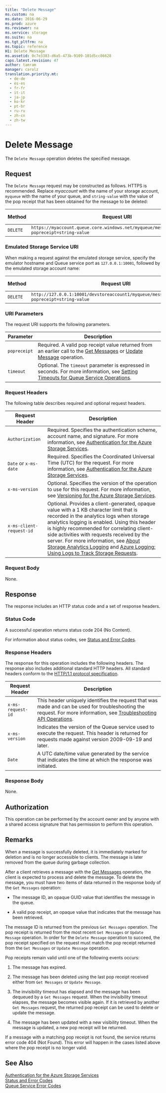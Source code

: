 ```yaml
---
title: "Delete Message"
ms.custom: na
ms.date: 2016-06-29
ms.prod: azure
ms.reviewer: na
ms.service: storage
ms.suite: na
ms.tgt_pltfrm: na
ms.topic: reference
H1: Delete Message
ms.assetid: 0c7e3383-d6a5-473b-9109-101d5cc86628
caps.latest.revision: 47
author: tamram
manager: carolz
translation.priority.mt: 
  - de-de
  - es-es
  - fr-fr
  - it-it
  - ja-jp
  - ko-kr
  - pt-br
  - ru-ru
  - zh-cn
  - zh-tw
---
```

# Delete Message
The `Delete Message` operation deletes the specified message.  
  
## Request  
 The `Delete Message` request may be constructed as follows. HTTPS is recommended. Replace *myaccount* with the name of your storage account, `myqueue` with the name of your queue, and `string-value` with the value of the pop receipt that has been obtained for the message to be deleted:  
  
|Method|Request URI|HTTP Version|  
|------------|-----------------|------------------|  
|`DELETE`|`https://myaccount.queue.core.windows.net/myqueue/messages/messageid?popreceipt=string-value`|HTTP/1.1|  
  
### Emulated Storage Service URI  
 When making a request against the emulated storage service, specify the emulator hostname and Queue service port as `127.0.0.1:10001`, followed by the emulated storage account name:  
  
|Method|Request URI|HTTP Version|  
|------------|-----------------|------------------|  
|`DELETE`|`http://127.0.0.1:10001/devstoreaccount1/myqueue/messages/messageid?popreceipt=string-value`|HTTP/1.1|  
  
### URI Parameters  
 The request URI supports the following parameters.  
  
|Parameter|Description|  
|---------------|-----------------|  
|`popreceipt`|Required. A valid pop receipt value returned from an earlier call to the [Get Messages](Get-Messages.md) or [Update Message](Update-Message.md) operation.|  
|`timeout`|Optional. The `timeout` parameter is expressed in seconds. For more information, see [Setting Timeouts for Queue Service Operations](Setting-Timeouts-for-Queue-Service-Operations.md).|  
  
### Request Headers  
 The following table describes required and optional request headers.  
  
|Request Header|Description|  
|--------------------|-----------------|  
|`Authorization`|Required. Specifies the authentication scheme, account name, and signature. For more information, see [Authentication for the Azure Storage Services](Authentication-for-the-Azure-Storage-Services.md).|  
|`Date` or `x-ms-date`|Required. Specifies the Coordinated Universal Time (UTC) for the request. For more information, see [Authentication for the Azure Storage Services](Authentication-for-the-Azure-Storage-Services.md).|  
|`x-ms-version`|Optional. Specifies the version of the operation to use for this request. For more information, see [Versioning for the Azure Storage Services](Versioning-for-the-Azure-Storage-Services.md).|  
|`x-ms-client-request-id`|Optional. Provides a client-generated, opaque value with a 1 KB character limit that is recorded in the analytics logs when storage analytics logging is enabled. Using this header is highly recommended for correlating client-side activities with requests received by the server. For more information, see [About Storage Analytics Logging](About-Storage-Analytics-Logging.md) and [Azure Logging: Using Logs to Track Storage Requests](http://blogs.msdn.com/b/windowsazurestorage/archive/2011/08/03/windows-azure-storage-logging-using-logs-to-track-storage-requests.aspx).|  
  
### Request Body  
 None.  
  
## Response  
 The response includes an HTTP status code and a set of response headers.  
  
### Status Code  
 A successful operation returns status code 204 (No Content).  
  
 For information about status codes, see [Status and Error Codes](Status-and-Error-Codes2.md).  
  
### Response Headers  
 The response for this operation includes the following headers. The response also includes additional standard HTTP headers. All standard headers conform to the [HTTP/1.1 protocol specification](http://go.microsoft.com/fwlink/?linkid=150478).  
  
|Request Header|Description|  
|--------------------|-----------------|  
|`x-ms-request-id`|This header uniquely identifies the request that was made and can be used for troubleshooting the request. For more information, see [Troubleshooting API Operations](Troubleshooting-API-Operations.md).|  
|`x-ms-version`|Indicates the version of the Queue service used to execute the request. This header is returned for requests made against version 2009-09-19 and later.|  
|`Date`|A UTC date/time value generated by the service that indicates the time at which the response was initiated.|  
  
### Response Body  
 None.  
  
## Authorization  
 This operation can be performed by the account owner and by anyone with a shared access signature that has permission to perform this operation.  
  
## Remarks  
 When a message is successfully deleted, it is immediately marked for deletion and is no longer accessible to clients. The message is later removed from the queue during garbage collection.  
  
 After a client retrieves a message with the [Get Messages](Get-Messages.md) operation, the client is expected to process and delete the message. To delete the message, you must have two items of data returned in the response body of the `Get Messages` operation:  
  
-   The message ID, an opaque GUID value that identifies the message in the queue.  
  
-   A valid pop receipt, an opaque value that indicates that the message has been retrieved.  
  
 The message ID is returned from the previous `Get Messages` operation. The pop receipt is returned from the most recent `Get Messages` or `Update Message` operation. In order for the `Delete Message` operation to succeed, the pop receipt specified on the request must match the pop receipt returned from the `Get Messages` or `Update Message` operation.  
  
 Pop receipts remain valid until one of the following events occurs:  
  
1.  The message has expired.  
  
2.  The message has been deleted using the last pop receipt received either from `Get Messages` or `Update Message`.  
  
3.  The invisibility timeout has elapsed and the message has been dequeued by a `Get Messages` request. When the invisibility timeout elapses, the message becomes visible again. If it is retrieved by another `Get Messages` request, the returned pop receipt can be used to delete or update the message.  
  
4.  The message has been updated with a new visibility timeout. When the message is updated, a new pop receipt will be returned.  
  
 If a message with a matching pop receipt is not found, the service returns error code 404 (Not Found). This error will happen in the cases listed above where the pop receipt is no longer valid.  
  
## See Also  
 [Authentication for the Azure Storage Services](Authentication-for-the-Azure-Storage-Services.md)   
 [Status and Error Codes](Status-and-Error-Codes2.md)   
 [Queue Service Error Codes](Queue-Service-Error-Codes.md)
